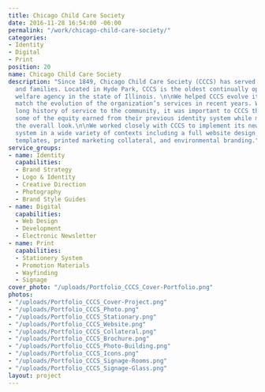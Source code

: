 ```yaml
---
title: Chicago Child Care Society
date: 2016-11-28 16:54:00 -06:00
permalink: "/work/chicago-child-care-society/"
categories:
- Identity
- Digital
- Print
position: 20
name: Chicago Child Care Society
description: "Since 1849, Chicago Child Care Society (CCCS) has served Chicago’s children
  and families. Located in Hyde Park, CCCS is the oldest continually operating child
  welfare agency in the state of Illinois. \n\nWe helped CCCS evolve its brand to
  match the evolution of the organization’s services in recent years. With such a
  long history of service to the community, it was important to CCCS that they maintain
  some of the equity earned from their previous identity system while modernizing
  the overall look.\n\nWe worked closely with CCCS to implement its new visual identity
  system in a wide variety of contexts including a full website design, email marketing
  templates, printed marketing collateral, and environmental branding."
service_groups:
- name: Identity
  capabilities:
  - Brand Strategy
  - Logo & Identity
  - Creative Direction
  - Photography
  - Brand Style Guides
- name: Digital
  capabilities:
  - Web Design
  - Development
  - Electronic Newsletter
- name: Print
  capabilities:
  - Stationery System
  - Promotion Materials
  - Wayfinding
  - Signage
cover_photo: "/uploads/Portfolio_CCCS_Cover-Portfolio.png"
photos:
- "/uploads/Portfolio_CCCS_Cover-Project.png"
- "/uploads/Portfolio_CCCS_Photo.png"
- "/uploads/Portfolio_CCCS_Stationary.png"
- "/uploads/Portfolio_CCCS_Website.png"
- "/uploads/Portfolio_CCCS_Collateral.png"
- "/uploads/Portfolio_CCCS_Brochure.png"
- "/uploads/Portfolio_CCCS_Photo-Building.png"
- "/uploads/Portfolio_CCCS_Icons.png"
- "/uploads/Portfolio_CCCS_Signage-Rooms.png"
- "/uploads/Portfolio_CCCS_Signage-Glass.png"
layout: project
---
```


